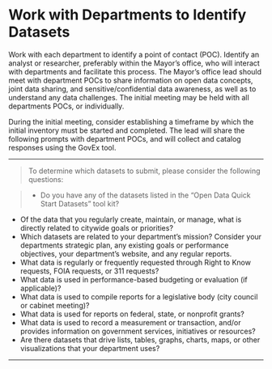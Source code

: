 # Work with Departments to Identify Datasets

Work with each department to identify a point of contact (POC). 
Identify an analyst or researcher, preferably within the Mayor’s office, who will interact with departments and facilitate this process.
The Mayor’s office lead should meet with department POCs to share information on open data concepts, joint data sharing, and sensitive/confidential data awareness, as well as to understand any data challenges. The initial meeting may be held with all departments POCs, or individually.


During the initial meeting, consider establishing a timeframe by which the initial inventory must be started and completed.
The lead will share the following prompts with department POCs, and will collect and catalog responses using the GovEx tool.

_____
> To determine which datasets to submit, please consider the following questions:

>* Do you have any of the datasets listed in the “Open Data Quick Start Datasets” tool kit?
* Of the data that you regularly create, maintain, or manage, what is directly related to citywide goals or priorities?
* Which datasets are related to your department’s mission? Consider your departments strategic plan, any existing goals or performance objectives, your department’s website, and any regular reports.
* What data is regularly or frequently requested through Right to Know requests, FOIA requests, or 311 requests?
* What data is used in performance-based budgeting or evaluation (if applicable)?
* What data is used to compile reports for a legislative body (city council or cabinet meeting)?
* What data is used for reports on federal, state, or nonprofit grants?
* What data is used to record a measurement or transaction, and/or provides information on government services, initiatives or resources?
* Are there datasets that drive lists, tables, graphs, charts, maps, or other visualizations that your department uses?
------
